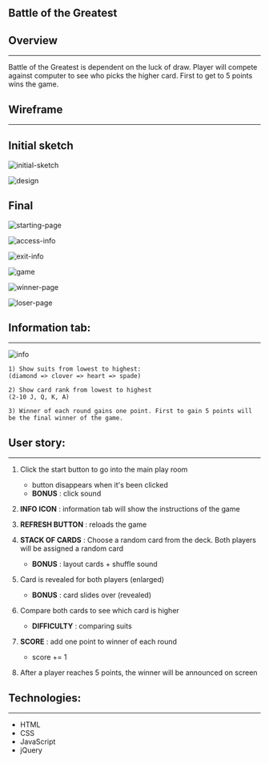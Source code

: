 ## Battle of the Greatest

## Overview 
---
Battle of the Greatest is dependent on the luck of draw. Player will compete against computer to see who picks the higher card. First to get to 5 points wins the game.


## Wireframe
---

Initial sketch
---
![initial-sketch](images/READme/wireframe.jpeg)

![design](images/READme/prototype.png)


Final
---
![starting-page](images/starting-page.png)

![access-info](images/access-info-card.png)

![exit-info](images/exit-info.png)

![game](images/game.png)

![winner-page](images/winner-page.png)

![loser-page](images/loser.png)


## Information tab:
---

![info](images/info-card.png)


    1) Show suits from lowest to highest:
    (diamond => clover => heart => spade)

    2) Show card rank from lowest to highest
    (2-10 J, Q, K, A)

    3) Winner of each round gains one point. First to gain 5 points will be the final winner of the game.



## User story:
---
1) Click the start button to go into the main play room
    - button disappears when it's been clicked
    - **BONUS** : click sound

2) **INFO ICON** : information tab will show the instructions of the game

3) **REFRESH BUTTON** : reloads the game

4) **STACK OF CARDS** : Choose a random card from the deck. Both players will be assigned a random card
    - **BONUS** : layout cards + shuffle sound 

5) Card is revealed for both players (enlarged)
    - **BONUS** : card slides over (revealed)

6) Compare both cards to see which card is higher
    - **DIFFICULTY** : comparing suits

7) **SCORE** : add one point to winner of each round
    - score += 1

8) After a player reaches 5 points, the winner will be announced on screen

## Technologies:
---
- HTML
- CSS
- JavaScript
- jQuery
